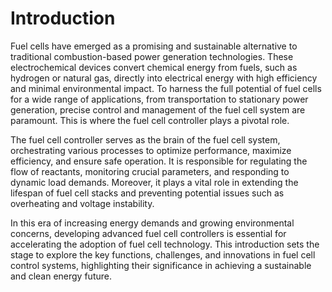 # Introduction

Fuel cells have emerged as a promising and sustainable alternative to traditional combustion-based power generation technologies. These electrochemical devices convert chemical energy from fuels, such as hydrogen or natural gas, directly into electrical energy with high efficiency and minimal environmental impact. To harness the full potential of fuel cells for a wide range of applications, from transportation to stationary power generation, precise control and management of the fuel cell system are paramount. This is where the fuel cell controller plays a pivotal role.

The fuel cell controller serves as the brain of the fuel cell system, orchestrating various processes to optimize performance, maximize efficiency, and ensure safe operation. It is responsible for regulating the flow of reactants, monitoring crucial parameters, and responding to dynamic load demands. Moreover, it plays a vital role in extending the lifespan of fuel cell stacks and preventing potential issues such as overheating and voltage instability.

In this era of increasing energy demands and growing environmental concerns, developing advanced fuel cell controllers is essential for accelerating the adoption of fuel cell technology. This introduction sets the stage to explore the key functions, challenges, and innovations in fuel cell control systems, highlighting their significance in achieving a sustainable and clean energy future.





